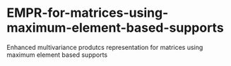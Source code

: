 # EMPR-for-matrices-using-maximum-element-based-supports
Enhanced multivariance produtcs representation for matrices using maximum element based supports
